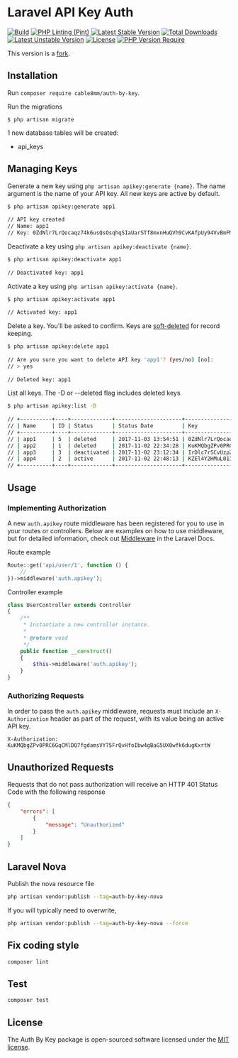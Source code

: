 Laravel API Key Auth
========

[![Build](https://github.com/cable8mm/auth-by-key/actions/workflows/build.yml/badge.svg)](https://github.com/cable8mm/auth-by-key/actions/workflows/build.yml)
[![PHP Linting (Pint)](https://github.com/cable8mm/auth-by-key/actions/workflows/coding-style-php.yml/badge.svg)](https://github.com/cable8mm/auth-by-key/actions/workflows/coding-style-php.yml)
[![Latest Stable Version](http://poser.pugx.org/cable8mm/auth-by-key/v)](https://packagist.org/packages/cable8mm/auth-by-key)
[![Total Downloads](http://poser.pugx.org/cable8mm/auth-by-key/downloads)](https://packagist.org/packages/cable8mm/auth-by-key)
[![Latest Unstable Version](http://poser.pugx.org/cable8mm/auth-by-key/v/unstable)](https://packagist.org/packages/cable8mm/auth-by-key)
[![License](http://poser.pugx.org/cable8mm/auth-by-key/license)](https://packagist.org/packages/cable8mm/auth-by-key)
[![PHP Version Require](http://poser.pugx.org/cable8mm/auth-by-key/require/php)](https://packagist.org/packages/cable8mm/auth-by-key)

This version is a [fork](https://github.com/ejarnutowski/auth-by-key).

## Installation

Run `composer require cable8mm/auth-by-key`.

Run the migrations

    $ php artisan migrate

1 new database tables will be created:

* api_keys

## Managing Keys

Generate a new key using `php artisan apikey:generate {name}`.  The name argument is the name of your API key.  All new keys are active by default.

```bash
$ php artisan apikey:generate app1
  
// API key created
// Name: app1
// Key: 0ZdNlr7LrQocaqz74k6usQsOsqhqSIaUarSTf8mxnHuQVh9CvKAfpUy94VvBmFMq
```

Deactivate a key using `php artisan apikey:deactivate {name}`.

```bash
$ php artisan apikey:deactivate app1
  
// Deactivated key: app1
```

Activate a key using `php artisan apikey:activate {name}`.

```bash
$ php artisan apikey:activate app1
  
// Activated key: app1
```
    
Delete a key.  You'll be asked to confirm.  Keys are [soft-deleted](https://laravel.com/docs/eloquent#soft-deleting) for record keeping.

```bash
$ php artisan apikey:delete app1
  
// Are you sure you want to delete API key 'app1'? (yes/no) [no]:
// > yes
  
// Deleted key: app1
```

List all keys.  The -D or --deleted flag includes deleted keys
    
```bash
$ php artisan apikey:list -D
 
// +----------+----+-------------+---------------------+------------------------------------------------------------------+
// | Name     | ID | Status      | Status Date         | Key                                                              |
// +----------+----+-------------+---------------------+------------------------------------------------------------------+
// | app1     | 5  | deleted     | 2017-11-03 13:54:51 | 0ZdNlr7LrQocaqz74k6usQsOsqhqSIaUarSTf8mxnHuQVh9CvKAfpUy94VvBmFMq |
// | app2     | 1  | deleted     | 2017-11-02 22:34:28 | KuKMQbgZPv0PRC6GqCMlDQ7fgdamsVY75FrQvHfoIbw4gBaG5UX0wfk6dugKxrtW |
// | app3     | 3  | deactivated | 2017-11-02 23:12:34 | IrDlc7rSCvUzpZpW8jfhWaH235vJAqFwyzVWpoD0SLGzOimA6hcwqMvy4Nz6Hntn |
// | app4     | 2  | active      | 2017-11-02 22:48:13 | KZEl4Y2HMuL013xvg6Teaa7zHPJhGy1TDhr2zWzlQCqTxqTzyPTcOV6fIQZVTIU3 |
// +----------+----+-------------+---------------------+------------------------------------------------------------------+
```

## Usage

### Implementing Authorization

A new `auth.apikey` route middleware has been registered for you to use in your routes or controllers.  Below are examples on how to use middleware, but for detailed information, check out [Middleware](https://laravel.com/docs/middleware) in the Laravel Docs.

Route example

```php
Route::get('api/user/1', function () {
    //
})->middleware('auth.apikey');

```

Controller example

```php
class UserController extends Controller
{
    /**
     * Instantiate a new controller instance.
     *
     * @return void
     */
    public function __construct()
    {
        $this->middleware('auth.apikey');
    }
}
```

### Authorizing Requests

In order to pass the `auth.apikey` middleware, requests must include an `X-Authorization` header as part of the request, with its value being an active API key.

    X-Authorization: KuKMQbgZPv0PRC6GqCMlDQ7fgdamsVY75FrQvHfoIbw4gBaG5UX0wfk6dugKxrtW

## Unauthorized Requests

Requests that do not pass authorization will receive an HTTP 401 Status Code with the following response

```json
{
    "errors": [
        {
            "message": "Unauthorized"
        }
    ]
}
```

## Laravel Nova

Publish the nova resource file

```sh
php artisan vendor:publish --tag=auth-by-key-nova
```

If you will typically need to overwrite,

```sh
php artisan vendor:publish --tag=auth-by-key-nova --force
```

## Fix coding style

```sh
composer lint
```

## Test

```sh
composer test
```

## License

The Auth By Key package is open-sourced software licensed under the [MIT license](http://opensource.org/licenses/MIT).
